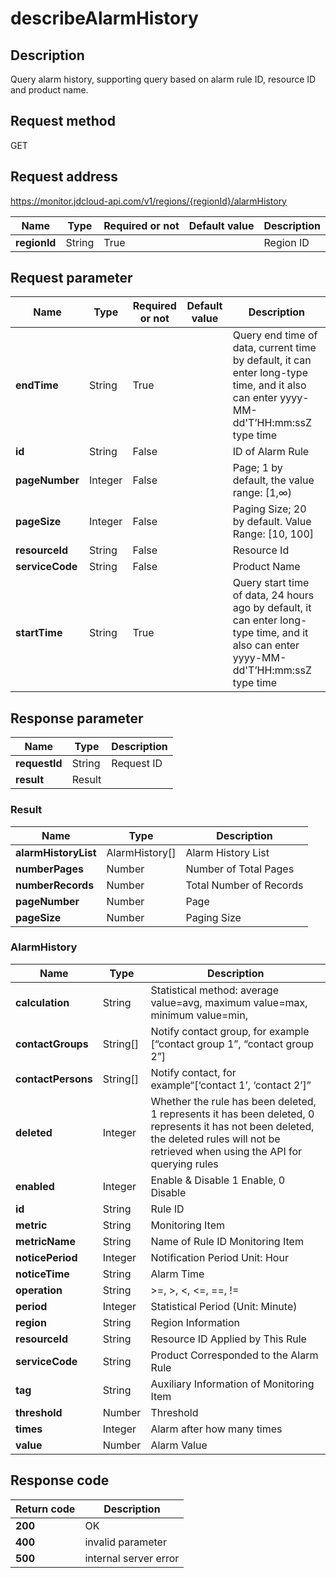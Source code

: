 # describeAlarmHistory


## Description
Query alarm history, supporting query based on alarm rule ID, resource ID and product name.

## Request method
GET

## Request address
https://monitor.jdcloud-api.com/v1/regions/{regionId}/alarmHistory

|Name|Type|Required or not|Default value|Description|
|---|---|---|---|---|
|**regionId**|String|True| |Region ID|

## Request parameter
|Name|Type|Required or not|Default value|Description|
|---|---|---|---|---|
|**endTime**|String|True| |Query end time of data, current time by default, it can enter long-type time, and it also can enter yyyy-MM-dd'T’HH:mm:ssZ type time|
|**id**|String|False| |ID of Alarm Rule|
|**pageNumber**|Integer|False| |Page; 1 by default, the value range: [1,∞)|
|**pageSize**|Integer|False| |Paging Size; 20 by default. Value Range: [10, 100]|
|**resourceId**|String|False| |Resource Id|
|**serviceCode**|String|False| |Product Name|
|**startTime**|String|True| |Query start time of data, 24 hours ago by default, it can enter long-type time, and it also can enter yyyy-MM-dd'T’HH:mm:ssZ type time|


## Response parameter
|Name|Type|Description|
|---|---|---|
|**requestId**|String|Request ID|
|**result**|Result| |


### Result
|Name|Type|Description|
|---|---|---|
|**alarmHistoryList**|AlarmHistory[]|Alarm History List|
|**numberPages**|Number|Number of Total Pages|
|**numberRecords**|Number|Total Number of Records|
|**pageNumber**|Number|Page|
|**pageSize**|Number|Paging Size|
### AlarmHistory
|Name|Type|Description|
|---|---|---|
|**calculation**|String|Statistical method: average value=avg, maximum value=max, minimum value=min,|
|**contactGroups**|String[]|Notify contact group, for example [“contact group 1”, “contact group 2”]|
|**contactPersons**|String[]|Notify contact, for example“[‘contact 1’, ‘contact 2’]”|
|**deleted**|Integer|Whether the rule has been deleted, 1 represents it has been deleted, 0 represents it has not been deleted, the deleted rules will not be retrieved when using the API for querying rules|
|**enabled**|Integer|Enable & Disable 1 Enable, 0 Disable|
|**id**|String|Rule ID|
|**metric**|String|Monitoring Item|
|**metricName**|String|Name of Rule ID Monitoring Item|
|**noticePeriod**|Integer|Notification Period Unit: Hour|
|**noticeTime**|String|Alarm Time|
|**operation**|String|>=, >, <, <=, ==, !=|
|**period**|Integer|Statistical Period (Unit: Minute)|
|**region**|String|Region Information|
|**resourceId**|String|Resource ID Applied by This Rule|
|**serviceCode**|String|Product Corresponded to the Alarm Rule|
|**tag**|String|Auxiliary Information of Monitoring Item|
|**threshold**|Number|Threshold|
|**times**|Integer|Alarm after how many times|
|**value**|Number|Alarm Value|

## Response code
|Return code|Description|
|---|---|
|**200**|OK|
|**400**|invalid parameter|
|**500**|internal server error|
